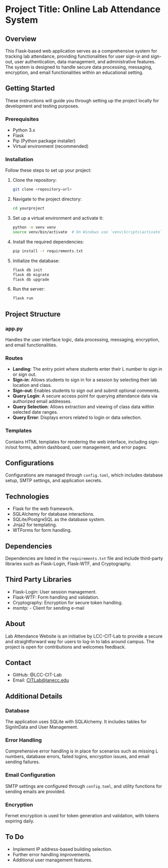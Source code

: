 
# Project Title: Online Lab Attendance System

## Overview

This Flask-based web application serves as a comprehensive system for tracking lab attendance, providing functionalities for user sign-in and sign-out, user authentication, data management, and administrative features. The system is designed to handle secure data processing, messaging, encryption, and email functionalities within an educational setting.

## Getting Started

These instructions will guide you through setting up the project locally for development and testing purposes.

### Prerequisites

- Python 3.x
- Flask
- Pip (Python package installer)
- Virtual environment (recommended)

### Installation

Follow these steps to set up your project:

1. Clone the repository:
   ```sh
   git clone <repository-url>
   ```

2. Navigate to the project directory:
   ```sh
   cd yourproject
   ```

3. Set up a virtual environment and activate it:
   ```sh
   python -m venv venv
   source venv/bin/activate  # On Windows use `venv\Scripts\activate`
   ```

4. Install the required dependencies:
   ```sh
   pip install -r requirements.txt
   ```

5. Initialize the database:
   ```sh
   flask db init
   flask db migrate
   flask db upgrade
   ```

6. Run the server:
   ```sh
   flask run
   ```

## Project Structure

### app.py

Handles the user interface logic, data processing, messaging, encryption, and email functionalities.

### Routes

- **Landing**: The entry point where students enter their L number to sign in or sign out.
- **Sign-in**: Allows students to sign in for a session by selecting their lab location and class.
- **Sign-out**: Enables students to sign out and submit optional comments.
- **Query Login**: A secure access point for querying attendance data via authorized email addresses.
- **Query Selection**: Allows extraction and viewing of class data within selected date ranges.
- **Query Error**: Displays errors related to login or data selection.

### Templates

Contains HTML templates for rendering the web interface, including sign-in/out forms, admin dashboard, user management, and error pages.


## Configurations

Configurations are managed through `config.toml`, which includes database setup, SMTP settings, and application secrets.

## Technologies

- Flask for the web framework.
- SQLAlchemy for database interactions.
- SQLite/PostgreSQL as the database system.
- Jinja2 for templating.
- WTForms for form handling.

## Dependencies

Dependencies are listed in the `requirements.txt` file and include third-party libraries such as Flask-Login, Flask-WTF, and Cryptography.

## Third Party Libraries

- Flask-Login: User session management.
- Flask-WTF: Form handling and validation.
- Cryptography: Encryption for secure token handling.
- msmtp: - Client for sending e-mail

## About

Lab Attendance Website is an initiative by LCC-CIT-Lab to provide a secure and straightforward way for users to log-in to labs around campus. The project is open for contributions and welcomes feedback.

## Contact

- GitHub: @LCC-CIT-Lab
- Email: CITLab@lanecc.edu

## Additional Details

### Database

The application uses SQLite with SQLAlchemy. It includes tables for SignInData and User Management.

### Error Handling

Comprehensive error handling is in place for scenarios such as missing L numbers, database errors, failed logins, encryption issues, and email sending failures.

### Email Configuration

SMTP settings are configured through `config.toml`, and utility functions for sending emails are provided.

### Encryption

Fernet encryption is used for token generation and validation, with tokens expiring daily.

## To Do

- Implement IP address-based building selection.
- Further error handling improvements.
- Additional user management features.
